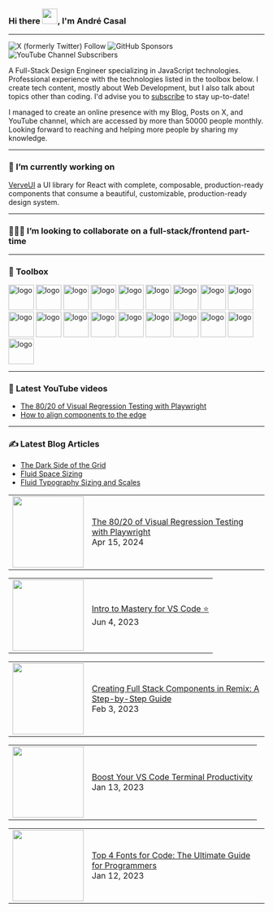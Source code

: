 ### Hi there <img src="https://raw.githubusercontent.com/MartinHeinz/MartinHeinz/master/wave.gif" width="30px">, I'm André Casal

***

![X (formerly Twitter) Follow](https://img.shields.io/twitter/follow/andrecasaldev) ![GitHub Sponsors](https://img.shields.io/github/sponsors/andrecasal)
 ![YouTube Channel Subscribers](https://img.shields.io/youtube/channel/subscribers/UCAVNclj3DbLvdJE5CUHfumg)


A Full-Stack Design Engineer specializing in JavaScript technologies. Professional experience with the technologies listed in the toolbox below.
I create tech content, mostly about Web Development, but I also talk about topics other than coding. I'd advise you to [subscribe](https://andrecasal.com/articles) to stay up-to-date!

I managed to create an online presence with my Blog, Posts on X, and YouTube channel, which are accessed by more than 50000 people monthly.
Looking forward to reaching and helping more people by sharing my knowledge.

***

### 🔭 I’m currently working on
[VerveUI](https://verveui.pro/) a UI library for React with complete, composable, production-ready components that consume a beautiful, customizable, production-ready design system.

***

### 🧑‍🤝‍🧑 I’m looking to collaborate on a full-stack/frontend part-time

***

### 🧰 Toolbox
     
<img src="https://cdn.jsdelivr.net/gh/devicons/devicon@latest/icons/vscode/vscode-original-wordmark.svg" alt="logo" width="50" height="50"/> <img src="https://cdn.jsdelivr.net/gh/devicons/devicon@latest/icons/html5/html5-original-wordmark.svg" alt="logo" width="50" height="50"/> <img src="https://cdn.jsdelivr.net/gh/devicons/devicon@latest/icons/css3/css3-original-wordmark.svg" alt="logo" width="50" height="50"/> <img src="https://cdn.jsdelivr.net/gh/devicons/devicon@latest/icons/javascript/javascript-original.svg" alt="logo" width="50" height="50"/> <img src="https://cdn.jsdelivr.net/gh/devicons/devicon@latest/icons/react/react-original-wordmark.svg" alt="logo" width="50" height="50"/> <img src="https://cdn.jsdelivr.net/gh/devicons/devicon@latest/icons/tailwindcss/tailwindcss-original.svg" alt="logo" width="50" height="50"/> <img src="https://cdn.jsdelivr.net/gh/devicons/devicon@latest/icons/nodejs/nodejs-original-wordmark.svg" alt="logo" width="50" height="50"/> <img src="https://cdn.jsdelivr.net/gh/devicons/devicon@latest/icons/npm/npm-original-wordmark.svg" alt="logo" width="50" height="50"/> <img src="https://cdn.jsdelivr.net/gh/devicons/devicon@latest/icons/reactrouter/reactrouter-original-wordmark.svg" alt="logo" width="50" height="50"/> <img src="https://cdn.jsdelivr.net/gh/devicons/devicon@latest/icons/sqlite/sqlite-original-wordmark.svg" alt="logo" width="50" height="50"/> <img src="https://cdn.jsdelivr.net/gh/devicons/devicon@latest/icons/playwright/playwright-original.svg" alt="logo" width="50" height="50"/> <img src="https://cdn.jsdelivr.net/gh/devicons/devicon@latest/icons/vitejs/vitejs-original.svg" alt="logo" width="50" height="50"/> <img src="https://cdn.jsdelivr.net/gh/devicons/devicon@latest/icons/vitest/vitest-original.svg" alt="logo" width="50" height="50"/> <img src="https://cdn.jsdelivr.net/gh/devicons/devicon@latest/icons/chrome/chrome-original.svg" alt="logo" width="50" height="50"/> <img src="https://cdn.jsdelivr.net/gh/devicons/devicon@latest/icons/sentry/sentry-original.svg" alt="logo" width="50" height="50"/> <img src="https://cdn.jsdelivr.net/gh/devicons/devicon@latest/icons/grafana/grafana-original-wordmark.svg" alt="logo" width="50" height="50"/> <img src="https://cdn.jsdelivr.net/gh/devicons/devicon@latest/icons/markdown/markdown-original.svg" alt="logo" width="50" height="50"/> <img src="https://cdn.jsdelivr.net/gh/devicons/devicon@latest/icons/apple/apple-original.svg" alt="logo" width="50" height="50"/> <img src="https://cdn.jsdelivr.net/gh/devicons/devicon@latest/icons/homebrew/homebrew-original-wordmark.svg" alt="logo" width="50" height="50"/>
          
***

### 📸 Latest YouTube videos
- [The 80/20 of Visual Regression Testing with Playwright](https://youtu.be/ltEXvyepzpA)
- [How to align components to the edge](https://youtu.be/ygoNRVkTcZA)
<!-- YOUTUBE-VIDEOS-LIST:START -->

<!-- YOUTUBE-VIDEOS-LIST:END -->

***

### ✍️ Latest Blog Articles
- [The Dark Side of the Grid](https://andrecasal.com/articles/the-dark-side-of-the-grid)
- [Fluid Space Sizing](https://andrecasal.com/articles/fluid-space-sizing)
- [Fluid Typography Sizing and Scales](https://andrecasal.com/articles/fluid-typography-sizing-with-modular-scales)
<!-- BLOG-POST-LIST:START --><table><tr><td><a href="https://www.youtube.com/watch?v=ltEXvyepzpA"><img width="140px" src="http://img.youtube.com/vi/ltEXvyepzpA/maxresdefault.jpg"></a></td>
<td><a href="https://www.youtube.com/watch?v=ltEXvyepzpA">The 80/20 of Visual Regression Testing with Playwright</a><br/>Apr 15, 2024</td></tr></table>
<table><tr><td><a href="https://www.youtube.com/watch?v=d8WWrNuF3PI"><img width="140px" src="http://img.youtube.com/vi/d8WWrNuF3PI/maxresdefault.jpg"></a></td>
<td><a href="https://www.youtube.com/watch?v=d8WWrNuF3PI">Intro to Mastery for VS Code ⭐️</a><br/>Jun 4, 2023</td></tr></table>
<table><tr><td><a href="https://www.youtube.com/watch?v=82VnfU8oW0M"><img width="140px" src="http://img.youtube.com/vi/82VnfU8oW0M/maxresdefault.jpg"></a></td>
<td><a href="https://www.youtube.com/watch?v=82VnfU8oW0M">Creating Full Stack Components in Remix: A Step-by-Step Guide</a><br/>Feb 3, 2023</td></tr></table>
<table><tr><td><a href="https://www.youtube.com/watch?v=WQyJEvEyvow"><img width="140px" src="http://img.youtube.com/vi/WQyJEvEyvow/maxresdefault.jpg"></a></td>
<td><a href="https://www.youtube.com/watch?v=WQyJEvEyvow">Boost Your VS Code Terminal Productivity</a><br/>Jan 13, 2023</td></tr></table>
<table><tr><td><a href="https://www.youtube.com/watch?v=bDrztDBhsrU"><img width="140px" src="http://img.youtube.com/vi/bDrztDBhsrU/maxresdefault.jpg"></a></td>
<td><a href="https://www.youtube.com/watch?v=bDrztDBhsrU">Top 4 Fonts for Code: The Ultimate Guide for Programmers</a><br/>Jan 12, 2023</td></tr></table>
<!-- BLOG-POST-LIST:END -->
